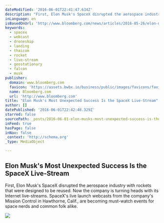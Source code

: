 ```yaml
---
dateModified: '2016-06-01T22:41:47.634Z'
description: "First, Elon Musk's SpaceX disrupted the aerospace industry with rockets that were designed to be reused. Now the company is turning heads with its Internet live-streams. SpaceX's live launch webcasts from the company's Mission Control in Hawthorne, Calif., are becoming must-watch events for space nerds and common folk alike."
inLanguage: en
isBasedOnUrl: 'http://www.bloomberg.com/news/articles/2016-05-26/elon-musk-s-most-unexpected-success-is-the-spacex-live-stream'
keywords:
  - spacex
  - webcast
  - droneship
  - landing
  - thaicom
  - rocket
  - live-stream
  - geostationary
  - falcon
  - musk
publisher:
  domain: www.bloomberg.com
  favicon: 'https://assets.bwbx.io/business/public/images/favicons/favicon-32x32-d2b81a9373.png'
  name: Bloomberg.com
  url: 'http://www.bloomberg.com'
title: "Elon Musk's Most Unexpected Success Is the SpaceX Live-Stream"
author: []
datePublished: '2016-06-01T22:42:48.329Z'
starred: false
sourcePath: _posts/2016-06-01-elon-musks-most-unexpected-success-is-the-spacex-live-strea.md
inFeed: true
hasPage: false
inNav: false
_context: 'http://schema.org'
_type: MediaObject

---
```

<article style=""><h1>Elon Musk's Most Unexpected Success Is the SpaceX Live-Stream</h1><p>First, Elon Musk's SpaceX disrupted the aerospace industry with rockets that were designed to be reused. Now the company is turning heads with its Internet live-streams. SpaceX's live launch webcasts from the company's Mission Control in Hawthorne, Calif., are becoming must-watch events for space nerds and common folk alike.</p><img src="https://assets.bwbx.io/images/users/iqjWHBFdfxIU/iTQHrvoxY2.A/v1/-1x-1.jpg" /></article>